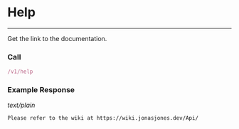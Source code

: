 # Help
---
Get the link to the documentation.

### Call

```js
/v1/help
```

### Example Response
*text/plain*
```
Please refer to the wiki at https://wiki.jonasjones.dev/Api/

```
